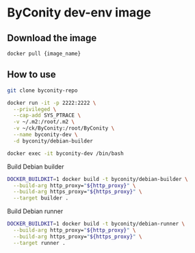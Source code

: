 # ByConity dev-env image

## Download the image
```
docker pull {image_name}
```

## How to use
```bash
git clone byconity-repo

docker run -it -p 2222:2222 \
  --privileged \
  --cap-add SYS_PTRACE \
  -v ~/.m2:/root/.m2 \
  -v ~/ck/ByConity:/root/ByConity \
  --name byconity-dev \
  -d byconity/debian-builder

docker exec -it byconity-dev /bin/bash
```

Build Debian builder
```bash
DOCKER_BUILDKIT=1 docker build -t byconity/debian-builder \
  --build-arg http_proxy="${http_proxy}" \
  --build-arg https_proxy="${https_proxy}" \
  --target builder .
```

Build Debian runner
```bash
DOCKER_BUILDKIT=1 docker build -t byconity/debian-runner \
  --build-arg http_proxy="${http_proxy}" \
  --build-arg https_proxy="${https_proxy}" \
  --target runner .
```

